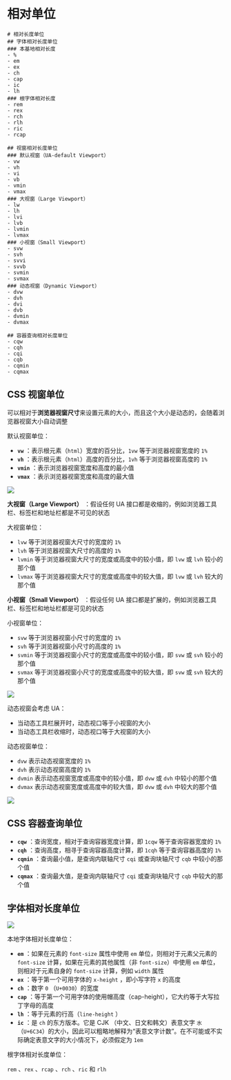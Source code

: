 # 相对单位

```markmap
# 相对长度单位
## 字体相对长度单位
### 本基地相对长度
- %
- em
- ex
- ch
- cap
- ic
- lh
### 根字体相对长度
- rem
- rex
- rch
- rlh
- ric
- rcap

## 视窗相对长度单位
### 默认视窗（UA-default Viewport）
- vw
- vh
- vi
- vb
- vmin
- vmax
### 大视窗（Large Viewport）
- lw
- lh
- lvi
- lvb
- lvmin
- lvmax
### 小视窗（Small Viewport）
- svw
- svh
- svvi
- svvb
- svmin
- svmax
### 动态视窗（Dynamic Viewport）
- dvw
- dvh
- dvi
- dvb
- dvmin
- dvmax

## 容器查询相对长度单位
- cqw
- cqh
- cqi
- cqb
- cqmin
- cqmax
```

## CSS 视窗单位

可以相对于**浏览器视窗尺寸**来设置元素的大小，而且这个大小是动态的，会随着浏览器视窗大小自动调整



默认视窗单位：

-   **`vw`** ：表示根元素（`html`）宽度的百分比，`1vw` 等于浏览器视窗宽度的 `1%`
-   **`vh`** ：表示根元素（`html`）高度的百分比，`1vh` 等于浏览器视窗高度的 `1%`
-   **`vmin`** ：表示浏览器视窗宽度和高度的最小值
-   **`vmax`** ：表示浏览器视窗宽度和高度的最大值

![](https://cdn.musiblog.com/CSS/%E5%9F%BA%E7%A1%80/%E9%BB%98%E8%AE%A4%E8%A7%86%E7%AA%97%E5%8D%95%E4%BD%8D.webp)

**大视窗（Large Viewport）** ：假设任何 UA 接口都是收缩的，例如浏览器工具栏、标签栏和地址栏都是不可见的状态

大视窗单位：

-   `lvw` 等于浏览器视窗大尺寸的宽度的 `1%`
-   `lvh` 等于浏览器视窗大尺寸的高度的 `1%`
-   `lvmin` 等于浏览器视窗大尺寸的宽度或高度中的较小值，即 `lvw` 或 `lvh` 较小的那个值
-   `lvmax` 等于浏览器视窗大尺寸的宽度或高度中的较大值，即 `lvw` 或 `lvh` 较大的那个值

**小视窗（Small Viewport）** ：假设任何 UA 接口都是扩展的，例如浏览器工具栏、标签栏和地址栏都是可见的状态

小视窗单位：

-   `svw` 等于浏览器视窗小尺寸的宽度的 `1%`
-   `svh` 等于浏览器视窗小尺寸的高度的 `1%`
-   `svmin` 等于浏览器视窗小尺寸的宽度或高度中的较小值，即 `svw` 或 `svh` 较小的那个值
-   `svmax` 等于浏览器视窗小尺寸的宽度或高度中的较大值，即 `svw` 或 `svh` 较大的那个值

![](https://cdn.musiblog.com/CSS/%E5%9F%BA%E7%A1%80/%E5%A4%A7%E5%B0%8F%E8%A7%86%E7%AA%97%E5%8D%95%E4%BD%8D.webp)

动态视窗会考虑 UA：

-   当动态工具栏展开时，动态视口等于小视窗的大小
-   当动态工具栏收缩时，动态视口等于大视窗的大小

动态视窗单位：

-   `dvw` 表示动态视窗宽度的 `1%`
-   `dvh` 表示动态视窗高度的 `1%`
-   `dvmin` 表示动态视窗宽度或高度中的较小值，即 `dvw` 或 `dvh` 中较小的那个值
-   `dvmax` 表示动态视窗宽度或高度中的较大值，即 `dvw` 或 `dvh` 中较大的那个值

![](https://cdn.musiblog.com/CSS/%E5%9F%BA%E7%A1%80/%E5%8A%A8%E6%80%81%E8%A7%86%E7%AA%97.webp)

## CSS 容器查询单位

-   **`cqw`** ：查询宽度，相对于查询容器宽度计算，即 `1cqw` 等于查询容器宽度的 `1%`
-   **`cqh`** ：查询高度，相寻于查询容器高度计算，即 `1cqh` 等于查询容器高度的 `1%`
-   **`cqmin`** ：查询最小值，是查询内联轴尺寸 `cqi` 或查询块轴尺寸 `cqb` 中较小的那个值
-   **`cqmax`** ：查询最大值，是查询内联轴尺寸 `cqi` 或查询块轴尺寸 `cqb` 中较大的那个值

## 字体相对长度单位

![](https://cdn.musiblog.com/CSS/%E5%9F%BA%E7%A1%80/%E5%AD%97%E4%BD%93%E5%8D%95%E4%BD%8D.webp)

本地字体相对长度单位：

- **`em`** ：如果在元素的 `font-size` 属性中使用 `em` 单位，则相对于元素父元素的 `font-size` 计算，如果在元素的其他属性（非 `font-size`）中使用 `em` 单位，则相对于元素自身的 `font-size` 计算，例如 `width` 属性
- **`ex`** ：等于第一个可用字体的 `x-height` ，即小写字符 `x` 的高度
- **`ch`** ：数字 `0` （`U+0030`）的宽度
- **`cap`** ：等于第一个可用字体的使用帽高度（cap-height），它大约等于大写拉丁字母的高度
- **`lh`** ：等于元素的行高（`line-height` ）
- **`ic`** ：是 `ch` 的东方版本。它是 CJK （中文、日文和韩文）表意文字 `水` （`U+6C34`）的大小，因此可以粗略地解释为“表意文字计数”。在不可能或不实际确定表意文字的大小情况下，必须假定为 `1em`

根字体相对长度单位：

`rem` 、`rex` 、`rcap` 、`rch` 、`ric` 和 `rlh`